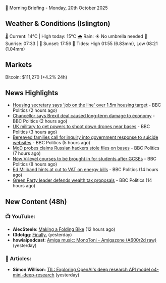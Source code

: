 🌅 Morning Briefing - Monday, 20th October 2025

## Weather & Conditions (Islington)

🌡️ Current: 14°C | High today: 15°C
🌧️ Rain: ☀️ No umbrella needed
🌅 Sunrise: 07:33 | 🌇 Sunset: 17:56
🌊 Tides: High 01:55 (6.83mm), Low 08:21 (1.04mm)

## Markets

Bitcoin: $111,270 (+4.2% 24h)

## News Highlights

- [Housing secretary says 'job on the line' over 1.5m housing target](https://www.bbc.com/news/articles/cj41v5g87w1o?at_medium=RSS&at_campaign=rss) - BBC Politics (2 hours ago)
- [Chancellor says Brexit deal caused long-term damage to economy](https://www.bbc.com/news/articles/cy0ypx859x8o?at_medium=RSS&at_campaign=rss) - BBC Politics (2 hours ago)
- [UK military to get powers to shoot down drones near bases](https://www.bbc.com/news/articles/ce8zyyl81m3o?at_medium=RSS&at_campaign=rss) - BBC Politics (3 hours ago)
- [Bereaved families call for inquiry into government response to suicide websites](https://www.bbc.com/news/articles/c62e9v762pqo?at_medium=RSS&at_campaign=rss) - BBC Politics (5 hours ago)
- [MoD probes claims Russian hackers stole files on bases](https://www.bbc.com/news/articles/clykev1p79xo?at_medium=RSS&at_campaign=rss) - BBC Politics (7 hours ago)
- [New V-level courses to be brought in for students after GCSEs](https://www.bbc.com/news/articles/clyzjp5n5kro?at_medium=RSS&at_campaign=rss) - BBC Politics (8 hours ago)
- [Ed Miliband hints at cut to VAT on energy bills](https://www.bbc.com/news/articles/cdjrg4vylzko?at_medium=RSS&at_campaign=rss) - BBC Politics (14 hours ago)
- [Green Party leader defends wealth tax proposals](https://www.bbc.com/news/articles/cly2nyz3ed2o?at_medium=RSS&at_campaign=rss) - BBC Politics (14 hours ago)

## New Content (48h)
### 📺 YouTube:

- **AlecSteele**: [Making a Folding Bike](https://www.youtube.com/watch?v=G0zAORVqnaU) (12 hours ago)
- **t3dotgg**: [Finally.](https://www.youtube.com/watch?v=g-CGIWHeSyo) (yesterday)
- **howiaipodcast**: [Amiga music: MonoToni - Amigazone (A600r2d raw)](https://www.youtube.com/watch?v=uCVOtspqEOc) (yesterday)

### 📝 Articles:

- **Simon Willison**: [TIL: Exploring OpenAI's deep research API model o4-mini-deep-research](https://simonwillison.net/2025/Oct/18/o4-mini-deep-research/#atom-everything) (yesterday)
